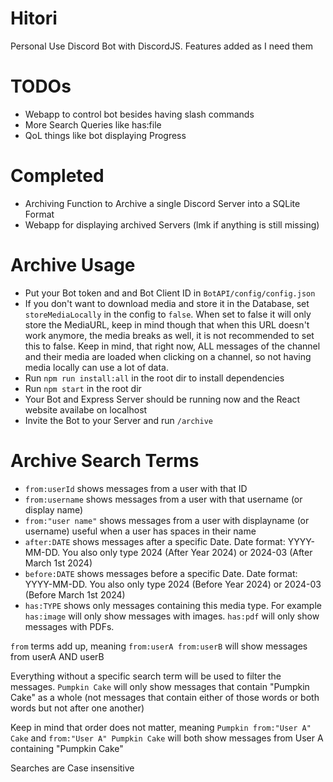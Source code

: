# Hitori

Personal Use Discord Bot with DiscordJS. Features added as I need them

# TODOs

- Webapp to control bot besides having slash commands
- More Search Queries like has:file
- QoL things like bot displaying Progress

# Completed

- Archiving Function to Archive a single Discord Server into a SQLite Format
- Webapp for displaying archived Servers (lmk if anything is still missing)

# Archive Usage

- Put your Bot token and and Bot Client ID in `BotAPI/config/config.json`
- If you don't want to download media and store it in the Database, set `storeMediaLocally` in the config to `false`. When set to false it will only store the MediaURL, keep in mind though that when this URL doesn't work anymore, the media breaks as well, it is not recommended to set this to false. Keep in mind, that right now, ALL messages of the channel and their media are loaded when clicking on a channel, so not having media locally can use a lot of data.
- Run `npm run install:all` in the root dir to install dependencies
- Run `npm start` in the root dir
- Your Bot and Express Server should be running now and the React website availabe on localhost
- Invite the Bot to your Server and run `/archive`

# Archive Search Terms

- `from:userId` shows messages from a user with that ID
- `from:username` shows messages from a user with that username (or display name)
- `from:"user name"` shows messages from a user with displayname (or username) useful when a user has spaces in their name
- `after:DATE` shows messages after a specific Date. Date format: YYYY-MM-DD. You also only type 2024 (After Year 2024) or 2024-03 (After March 1st 2024)
- `before:DATE` shows messages before a specific Date. Date format: YYYY-MM-DD. You also only type 2024 (Before Year 2024) or 2024-03 (Before March 1st 2024)
- `has:TYPE` shows only messages containing this media type. For example `has:image` will only show messages with images. `has:pdf` will only show messages with PDFs.

`from` terms add up, meaning `from:userA from:userB` will show messages from userA AND userB

Everything without a specific search term will be used to filter the messages.
`Pumpkin Cake` will only show messages that contain "Pumpkin Cake" as a whole (not messages that contain either of those words or both words but not after one another)

Keep in mind that order does not matter, meaning `Pumpkin from:"User A" Cake` and `from:"User A" Pumpkin Cake` will both show messages from User A containing "Pumpkin Cake"

Searches are Case insensitive
